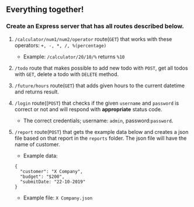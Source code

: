## Everything together!

### Create an Express server that has all routes described below.

1. `/calculator/num1/num2/operator` route(`GET`) that works with these operators: `+, -, *, /, %(percentage)` 
    - Example: `/calculator/20/10/%` returns `%10`
    
2. `/todo` route that makes possible to add new todo with `POST`, get all todos with `GET`, delete a todo with `DELETE` method.

3. `/future/hours` route(`GET`) that adds given hours to the current datetime and returns result.

4. `/login` route((`POST`) that checks if the given `username` and `password` is correct or not and will respond with **appropriate** status code. 
    - The correct credentials; username: `admin`, password:`password`.

5. `/report` route(`POST`) that gets the example data below and creates a json file based on that report in the `reports` folder. The json file will have the name of customer.

    - Example data: 
    ```
    {
      "customer": "X Company",
      "budget": "$200",
      "submitDate: "22-10-2019"
    }
    ```
    
    - Example file: `X Company.json`
